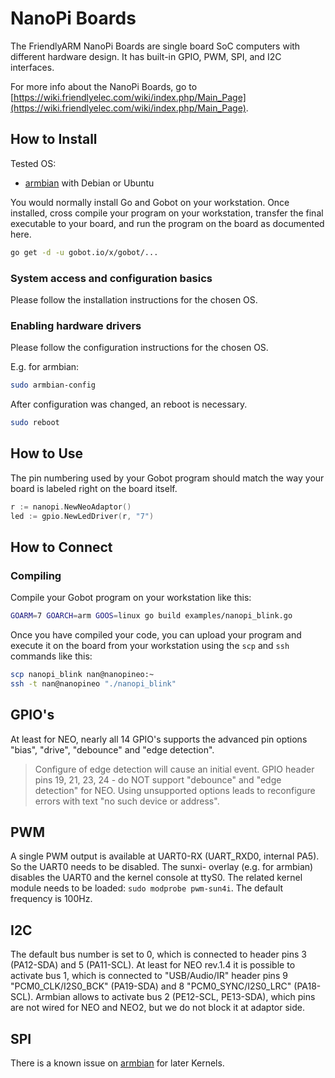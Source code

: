 # NanoPi Boards

The FriendlyARM NanoPi Boards are single board SoC computers with different hardware design. It has built-in GPIO, PWM,
SPI, and I2C interfaces.

For more info about the NanoPi Boards, go to [https://wiki.friendlyelec.com/wiki/index.php/Main_Page](https://wiki.friendlyelec.com/wiki/index.php/Main_Page).

## How to Install

Tested OS:

* [armbian](https://www.armbian.com/nanopi-neo/) with Debian or Ubuntu

You would normally install Go and Gobot on your workstation. Once installed, cross compile your program on your
workstation, transfer the final executable to your board, and run the program on the board as documented here.

```sh
go get -d -u gobot.io/x/gobot/...
```

### System access and configuration basics

Please follow the installation instructions for the chosen OS.

### Enabling hardware drivers

Please follow the configuration instructions for the chosen OS.

E.g. for armbian:

```sh
sudo armbian-config
```

After configuration was changed, an reboot is necessary.

```sh
sudo reboot
```

## How to Use

The pin numbering used by your Gobot program should match the way your board is labeled right on the board itself.

```go
r := nanopi.NewNeoAdaptor()
led := gpio.NewLedDriver(r, "7")
```

## How to Connect

### Compiling

Compile your Gobot program on your workstation like this:

```sh
GOARM=7 GOARCH=arm GOOS=linux go build examples/nanopi_blink.go
```

Once you have compiled your code, you can upload your program and execute it on the board from your workstation
using the `scp` and `ssh` commands like this:

```sh
scp nanopi_blink nan@nanopineo:~
ssh -t nan@nanopineo "./nanopi_blink"
```

## GPIO's

At least for NEO, nearly all 14 GPIO's supports the advanced pin options "bias", "drive", "debounce" and "edge detection".

> Configure of edge detection will cause an initial event. GPIO header pins 19, 21, 23, 24 - do NOT support "debounce" and
> "edge detection" for NEO. Using unsupported options leads to reconfigure errors with text "no such device or address".

## PWM

A single PWM output is available at UART0-RX (UART_RXD0, internal PA5). So the UART0 needs to be disabled. The sunxi-
overlay (e.g. for armbian) disables the UART0 and the kernel console at ttyS0. The related kernel module needs to be
loaded: `sudo modprobe pwm-sun4i`. The default frequency is 100Hz.

## I2C

The default bus number is set to 0, which is connected to header pins 3 (PA12-SDA) and 5 (PA11-SCL). At least for NEO
rev.1.4 it is possible to activate bus 1, which is connected to "USB/Audio/IR" header pins 9 "PCM0_CLK/I2S0_BCK"
(PA19-SDA) and 8 "PCM0_SYNC/I2S0_LRC" (PA18-SCL). Armbian allows to activate bus 2 (PE12-SCL, PE13-SDA), which pins are
not wired for NEO and NEO2, but we do not block it at adaptor side.

## SPI

There is a known issue on [armbian](https://forum.armbian.com/topic/20033-51525-breaks-spi-on-nanopi-neo-and-does-not-create-devspidev00/)
for later Kernels.

